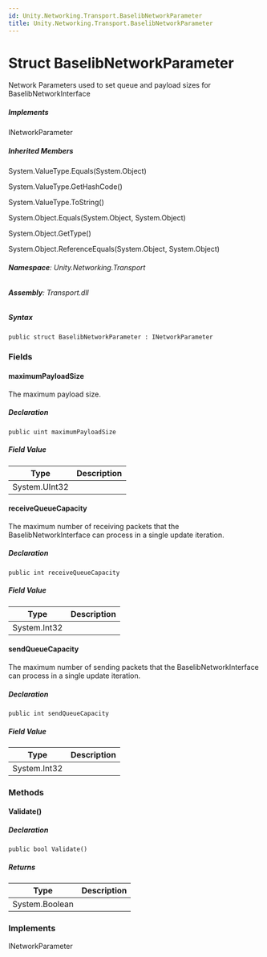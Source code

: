 ```yaml
---
id: Unity.Networking.Transport.BaselibNetworkParameter
title: Unity.Networking.Transport.BaselibNetworkParameter
---
```



# Struct BaselibNetworkParameter


Network Parameters used to set queue and payload sizes for
BaselibNetworkInterface






##### Implements



INetworkParameter






##### Inherited Members



System.ValueType.Equals(System.Object)





System.ValueType.GetHashCode()





System.ValueType.ToString()





System.Object.Equals(System.Object, System.Object)





System.Object.GetType()





System.Object.ReferenceEquals(System.Object, System.Object)





###### **Namespace**: Unity.Networking.Transport

###### **Assembly**: Transport.dll

##### Syntax


``` lang-csharp
public struct BaselibNetworkParameter : INetworkParameter
```



### Fields

#### maximumPayloadSize


The maximum payload size.






##### Declaration


``` lang-csharp
public uint maximumPayloadSize
```



##### Field Value

| Type          | Description |
|---------------|-------------|
| System.UInt32 |             |

#### receiveQueueCapacity


The maximum number of receiving packets that the BaselibNetworkInterface
can process in a single update iteration.






##### Declaration


``` lang-csharp
public int receiveQueueCapacity
```



##### Field Value

| Type         | Description |
|--------------|-------------|
| System.Int32 |             |

#### sendQueueCapacity


The maximum number of sending packets that the BaselibNetworkInterface
can process in a single update iteration.






##### Declaration


``` lang-csharp
public int sendQueueCapacity
```



##### Field Value

| Type         | Description |
|--------------|-------------|
| System.Int32 |             |

### Methods

#### Validate()







##### Declaration


``` lang-csharp
public bool Validate()
```



##### Returns

| Type           | Description |
|----------------|-------------|
| System.Boolean |             |

### Implements



INetworkParameter





